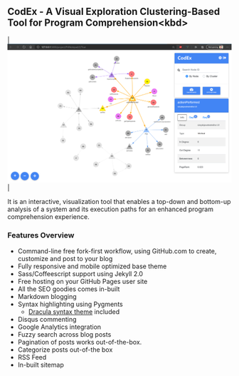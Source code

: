 ## CodEx - A Visual Exploration Clustering-Based Tool for Program Comprehension\<kbd>

|![](/images/interface.png)|

It is an interactive, visualization tool that enables a top-down and bottom-up analysis of a system 
and its execution paths for an enhanced program comprehension experience.

### Features Overview

- Command-line free fork-first workflow, using GitHub.com to create, customize and post to your blog
- Fully responsive and mobile optimized base theme
- Sass/Coffeescript support using Jekyll 2.0
- Free hosting on your GitHub Pages user site
- All the SEO goodies comes in-built
- Markdown blogging
- Syntax highlighting using Pygments
    - [Dracula syntax theme](https://draculatheme.com/) included
- Disqus commenting
- Google Analytics integration
- Fuzzy search across blog posts
- Pagination of posts works out-of-the-box.
- Categorize posts out-of-the box
- RSS Feed
- In-built sitemap
